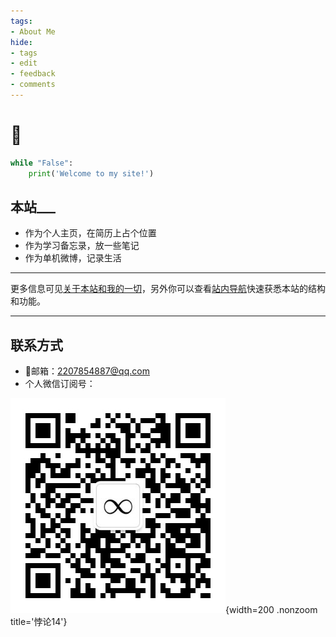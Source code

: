 ```yaml
---
tags:
- About Me
hide:
- tags
- edit
- feedback
- comments
---
```


# 👋

```python title="Hello"
while "False":
	print('Welcome to my site!')
```

<!-- ## 我是___
- 被很多人叫成张扬，但是实际上并不张扬的**张杨**
- 复旦大学**统计与数据科学系**本科在读<s>（即将毕业&失业</s>
- **数学和IT**迷<s>（但是我真的从来不穿穿格子衫</s> φ(*￣0￣)
- 不那么资深的**二刺螈**，超高强度B站用户<s>（以及白嫖怪，用了5年多还没满级</s>
 -->
## 本站___
- 作为个人主页，在简历上占个位置
- 作为学习备忘录，放一些笔记
- 作为单机微博，记录生活

---

更多信息可见[关于本站和我的一切](./About/about/)，另外你可以查看[站内导航](./About/)快速获悉本站的结构和功能。

---

## 联系方式

- 🐧邮箱：[2207854887@qq.com](mailto:2207854887@qq.com)
- 个人微信订阅号：

![](./assets/images/qrcode.jpg){width=200 .nonzoom title='悖论14'}



